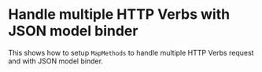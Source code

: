 # Handle multiple HTTP Verbs with JSON model binder

This shows how to setup `MapMethods` to handle multiple HTTP Verbs request and with JSON model binder.